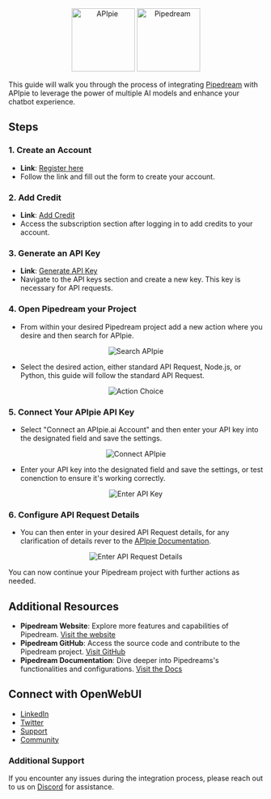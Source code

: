 <div align="center">
    <img src="https://apipie.ai/docs/img/apipie-logo.png" alt="APIpie" width="125" height="125"style={{ marginRight: '20px' }} />
    <img src="https://apipie.ai/docs/img/Integrations/Pipedream/pd.jpg" alt="Pipedream" width="125" height="125" />

</div>


This guide will walk you through the process of integrating [Pipedream](https://pipedream.com/) with APIpie to leverage the power of multiple AI models and enhance your chatbot experience.

## Steps

### 1. Create an Account
- **Link**: [Register here](https://apipie.ai/profile/auth/register)
- Follow the link and fill out the form to create your account.

### 2. Add Credit
- **Link**: [Add Credit](https://apipie.ai/profile/subscribe)
- Access the subscription section after logging in to add credits to your account.

### 3. Generate an API Key
- **Link**: [Generate API Key](https://apipie.ai/profile/api-keys)
- Navigate to the API keys section and create a new key. This key is necessary for API requests.

### 4. Open Pipedream your Project
- From within your desired Pipedream project add a new action where you desire and then search for APIpie.

<div align="center">
    <img src="https://apipie.ai/docs/img/Integrations/Pipedream/Search_APIpie.png" alt="Search APIpie"/>
</div>


- Select the desired action, either standard API Request, Node.js, or Python, this guide will follow the standard API Request.
<div align="center">
    <img src="https://apipie.ai/docs/img/Integrations/Pipedream/Action_Choice.png" alt="Action Choice"/>
</div>


### 5. Connect Your APIpie API Key
- Select "Connect an APIpie.ai Account" and then enter your API key into the designated field and save the settings.


<div align="center">
    <img src="https://apipie.ai/docs/img/Integrations/Pipedream/Connect_APIpie.png" alt="Connect APIpie"/>
</div>

- Enter your API key into the designated field and save the settings, or test conenction to ensure it's working correctly.

<div align="center">
    <img src="https://apipie.ai/docs/img/Integrations/Pipedream/APIkey.png" alt="Enter API Key"/>
</div>


### 6. Configure API Request Details
- You can then enter in your desired API Request details, for any clarification of details rever to the [APIpie Documentation](https://apipie.ai/docs/api/introduction).
 
<div align="center">
    <img src="https://apipie.ai/docs/img/Integrations/Pipedream/API_Request.png" alt="Enter API Request Details"/>
</div>

You can now continue your Pipedream project with further actions as needed.

## Additional Resources
- **Pipedream Website**: Explore more features and capabilities of Pipedream. [Visit the website](https://pipedream.com/)
- **Pipedream GitHub**: Access the source code and contribute to the Pipedream project. [Visit GitHub](https://github.com/PipedreamHQ/pipedream)
- **Pipedream Documentation**: Dive deeper into Pipedreams's functionalities and configurations. [Visit the Docs](https://pipedream.com/apps/apipie-ai)


## Connect with OpenWebUI
- [LinkedIn](https://www.linkedin.com/company/pipedreamhq/)
- [Twitter](https://twitter.com/pipedream)
- [Support](https://pipedream.com/support)
- [Community](https://pipedream.com/community/)

### Additional Support
If you encounter any issues during the integration process, please reach out to us on [Discord](https://discord.gg/hs82THc9Tw) for assistance.
